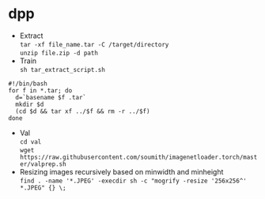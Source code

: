# dpp
- Extract  
`tar -xf file_name.tar -C /target/directory`  
`unzip file.zip -d path`  
- Train  
`sh tar_extract_script.sh`  
```
#!/bin/bash
for f in *.tar; do
  d=`basename $f .tar`
  mkdir $d
  (cd $d && tar xf ../$f && rm -r ../$f)
done
```  
- Val  
`cd val`  
`wget https://raw.githubusercontent.com/soumith/imagenetloader.torch/master/valprep.sh`  
- Resizing images recursively based on minwidth and minheight  
`find . -name '*.JPEG' -execdir sh -c "mogrify -resize '256x256^' *.JPEG" {} \;`
